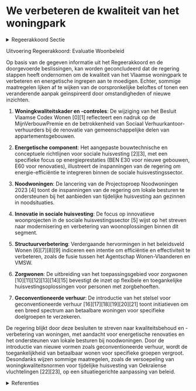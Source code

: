# We verbeteren de kwaliteit van het woningpark

<details>
        <summary>Regeerakkoord Sectie </summary>
        <p>4.2.1 We verbeteren de kwaliteit van het woningpark Het reeds goedgekeurde nieuwe woningkwaliteits-kader treedt in werking op 1 januari 2021. Die tijd is nodig om lokale besturen, verhuurders en huurders én eigenaars vertrouwd te maken met de nieuwe regelgeving. We zetten de woningkwaliteitsinstrumenten meer proactief en resultaatgericht in om zo het Vlaamse woningpatrimonium in het algemeen en de private huurmarkt in het bijzonder op te waarderen. Naast de bestaande technische verslagen wordt binnen het beoordelingskader van de woningkwaliteit een initiatief genomen om constructies m.b.t. nieuwe woonvormen te kunnen beoordelen. In het technisch verslag wordt de energeti-sche component verder uitgewerkt. Naast de verplichting tot dakisolatie en dubbele beglazing wordt de maximale EPC-score richting 2050 gradueel bepaald, rekening houdend met de woningtypologie. Een duidelijk langetermijnperspectief bevordert het draagvlak en planningsproces voor energetische ingrepen. De woningcontroles kunnen worden uitbesteed aan opgeleide en gecertifi-ceerde private woningcontroleurs. Ook lokale besturen moeten hiermee aan de slag kunnen gaan. De afwikkeling van de administratieve procedure blijft altijd op ambtelijk niveau verzekerd. Bij een woningkwaliteitsonderzoek van domiciliekamers wordt de vergunning mee in rekening genomen. Indien op voorhand wordt vastgesteld dat de kamerwoning onrechtmatig is opgedeeld, wordt het conformiteitsattest geweigerd. Als de niet-vergunde situatie wordt vastgesteld nadat er een conformiteitsattest is afgele-verd, wordt het conformiteitsattest als niet bestaande beschouwd. Ter bevordering van de klantvriendelijkheid en de transparantie worden zoveel moge-lijk premies die gericht zijn op kwaliteits-verbetering en aanpassing van de woning in 1 front-office gebundeld. De administra-tieve afhandeling gebeurt in back-office door de verschillende bevoegde diensten. Na een eerste tussentijdse evaluatie van de projecten van de ‘proefomgeving experi-mentele woonvormen’ worden hindernissen in het instrumentarium van het beleidsveld Wonen, onder meer in sociale huisvesting, maximaal weggenomen en stimuleren we het gebruik van nieuwe woonvormen. Het Vlaams overlegplatform studentenhuis-vesting wordt op een structurele wijze verdergezet en vanuit de afdeling Woningkwaliteit wordt een structureel overleg aangegaan met het Netwerk Brandweer. Heel wat Vlaamse steden en gemeenten ondervinden moeilijkheden om een gepaste herhuisvesting te vinden voor gezinnen die hun woning dienen te verlaten, bijvoorbeeld door een ongeschikt- en/of onbewoonbaarverklaring of een uithuiszetting. Om de lokale besturen te helpen bij de herhuisvesting van deze gezinnen wordt een open oproep ‘noodwo-ningen’ uitgeschreven. Via deze open oproep kunnen lokale besturen investe-ringssubsidies aanvragen, waarmee ze d.m.v. cofinanciering het aanbod aan noodwoningen kunnen vergroten. </p>
        </details> 

Uitvoering Regeerakkoord: Evaluatie Woonbeleid

Op basis van de gegeven informatie uit het Regeerakkoord en de doorgevoerde beslissingen, kan worden geconcludeerd dat de regering stappen heeft ondernomen om de kwaliteit van het Vlaamse woningpark te verbeteren en energetische ingrepen aan te moedigen. Echter, sommige maatregelen lijken af te wijken van de oorspronkelijke beloftes of tonen een veranderende aanpak geïnspireerd door omstandigheden of nieuwe inzichten.

1. **Woningkwaliteitskader en -controles**: De wijziging van het Besluit Vlaamse Codex Wonen \[0\]\[1\] reflecteert een nadruk op de MijnVerbouwPremie en de betrokkenheid van Sociaal Verhuurkantoor-verhuurders bij de renovatie van gemeenschappelijke delen van appartementsgebouwen.

2. **Energetische component**: Het aangepaste bouwtechnische en conceptuele richtlijnen voor sociale huisvesting \[2\]\[3\], met een specifieke focus op energieprestaties (BEN E30 voor nieuwe gebouwen, E60 voor renovaties), illustreert de inspanningen van de regering om energie-efficiëntie te integreren binnen de sociale huisvestingssector.

3. **Noodwoningen**: De lancering van de Projectoproep Noodwoningen 2023 \[4\] toont de inspanningen van de regering om lokale besturen te ondersteunen bij het aanbieden van tijdelijke huisvesting aan gezinnen in noodsituaties.

4. **Innovatie in sociale huisvesting**: De focus op innovatieve woonprojecten in de sociale huisvestingssector \[5\] wijst op het streven naar modernisering en verbetering van woonoplossingen binnen dit segment.

5. **Structuurverbetering**: Verdergaande hervormingen in het beleidsveld Wonen \[6\]\[7\]\[8\]\[9\] indiceren een intentie om efficiëntie en effectiviteit te verbeteren, zoals de fusie tussen het Agentschap Wonen-Vlaanderen en VMSW.

6. **Zorgwonen**: De uitbreiding van het toepassingsgebied voor zorgwonen \[10\]\[11\]\[12\]\[13\]\[14\]\[15\] bevestigt de inzet op flexibele en toegankelijke huisvestingsoplossingen voor personen met zorgbehoeften.

7. **Geconventioneerde verhuur**: De introductie van het stelsel voor geconventioneerde verhuur \[16\]\[17\]\[18\]\[19\]\[20\]\[21\] toont initiatieven om een breed spectrum aan betaalbare woningen voor specifieke doelgroepen te verzekeren.

De regering blijkt door deze besluiten te streven naar kwaliteitsbehoud en -verbetering van woningen, met aandacht voor energetische renovaties en het ondersteunen van lokale besturen bij noodwoningen. Door de introductie van nieuwe vormen zoals geconventioneerde verhuur, wordt de toegankelijkheid van betaalbaar wonen voor specifieke groepen vergroot. Desondanks wijzen sommige maatregelen, zoals de versoepeling van woningkwaliteitsnormen voor tijdelijke huisvesting van Oekraïense vluchtelingen \[22\]\[23\], op een situatiegerichte aanpassing van beleid.

<details>
        <summary> Referenties</summary>
        **[\[0\]](https://beslissingenvlaamseregering.vlaanderen.be/?search=Wijziging%20Besluit%20Vlaamse%20Codex%20Wonen%3A%20tegemoetkomingen%20voor%20verbeteren%20en%20renovatie%20woningen&dateOption=select&startDate=2022-12-23T09%3A00%3A00Z&endDate=2022-12-23T09%3A00%3A00Z)** : **(2022-12-23)** Wijziging Besluit Vlaamse Codex Wonen: tegemoetkomingen voor verbeteren en renovatie woningen 

**[\[1\]](https://beslissingenvlaamseregering.vlaanderen.be/?search=Wijziging%20Besluit%20Vlaamse%20Codex%20Wonen%3A%20tegemoetkomingen%20voor%20verbeteren%20en%20renovatie%20woningen&dateOption=select&startDate=2022-10-07T08%3A00%3A00Z&endDate=2022-10-07T08%3A00%3A00Z)** : **(2022-10-07)** Wijziging Besluit Vlaamse Codex Wonen: tegemoetkomingen voor verbeteren en renovatie woningen 

**[\[2\]](https://beslissingenvlaamseregering.vlaanderen.be/?search=Wijzigingsbesluit%20energieprestatie%20sociale%20huisvesting&dateOption=select&startDate=2020-04-30T08%3A00%3A00Z&endDate=2020-04-30T08%3A00%3A00Z)** : **(2020-04-30)** Wijzigingsbesluit energieprestatie sociale huisvesting 

**[\[3\]](https://beslissingenvlaamseregering.vlaanderen.be/?search=Wijziging%20besluit%20Vlaamse%20Codex%20Wonen%3A%20bouwtechnische%20en%20conceptuele%20richtlijnen%20voor%20bouw%20en%20renovatie%20sociale%20huurwoningen&dateOption=select&startDate=2021-12-17T09%3A00%3A00Z&endDate=2021-12-17T09%3A00%3A00Z)** : **(2021-12-17)** Wijziging besluit Vlaamse Codex Wonen: bouwtechnische en conceptuele richtlijnen voor bouw en renovatie sociale huurwoningen 

**[\[4\]](https://beslissingenvlaamseregering.vlaanderen.be/?search=Projectoproep%20Noodwoningen%202023&dateOption=select&startDate=2023-06-02T08%3A00%3A00Z&endDate=2023-06-02T08%3A00%3A00Z)** : **(2023-06-02)** Projectoproep Noodwoningen 2023 

**[\[5\]](https://beslissingenvlaamseregering.vlaanderen.be/?search=Projectoproep%20%27Innovatieve%20woonprojecten%20in%20de%20sociale%20huisvestingssector%202023%27&dateOption=select&startDate=2023-06-02T08%3A00%3A00Z&endDate=2023-06-02T08%3A00%3A00Z)** : **(2023-06-02)** Projectoproep 'Innovatieve woonprojecten in de sociale huisvestingssector 2023' 

**[\[6\]](https://beslissingenvlaamseregering.vlaanderen.be/?search=Herstructurering%20beleidsveld%20Wonen%3A%20voorontwerp%20van%20decreet&dateOption=select&startDate=2021-11-12T09%3A00%3A00Z&endDate=2021-11-12T09%3A00%3A00Z)** : **(2021-11-12)** Herstructurering beleidsveld Wonen: voorontwerp van decreet 

**[\[7\]](https://beslissingenvlaamseregering.vlaanderen.be/?search=Herstructurering%20beleidsveld%20Wonen%3A%20voorontwerp%20van%20decreet&dateOption=select&startDate=2022-01-14T09%3A00%3A00Z&endDate=2022-01-14T09%3A00%3A00Z)** : **(2022-01-14)** Herstructurering beleidsveld Wonen: voorontwerp van decreet 

**[\[8\]](https://beslissingenvlaamseregering.vlaanderen.be/?search=Herstructurering%20beleidsveld%20Wonen%3A%20ontwerpdecreet&dateOption=select&startDate=2022-03-18T09%3A00%3A00Z&endDate=2022-03-18T09%3A00%3A00Z)** : **(2022-03-18)** Herstructurering beleidsveld Wonen: ontwerpdecreet 

**[\[9\]](https://beslissingenvlaamseregering.vlaanderen.be/?search=Wijziging%20decreten%20wonen&dateOption=select&startDate=2022-10-14T08%3A00%3A00Z&endDate=2022-10-14T08%3A00%3A00Z)** : **(2022-10-14)** Wijziging decreten wonen 

**[\[10\]](https://beslissingenvlaamseregering.vlaanderen.be/?search=Uitbreiding%20toepassingsgebied%20zorgwonen%20met%20bijgebouwen%20en%20mobiele%20units%3A%20wijziging%20Vlaamse%20Codex%20Ruimtelijke%20Ordening&dateOption=select&startDate=2021-04-23T08%3A00%3A00Z&endDate=2021-04-23T08%3A00%3A00Z)** : **(2021-04-23)** Uitbreiding toepassingsgebied zorgwonen met bijgebouwen en mobiele units: wijziging Vlaamse Codex Ruimtelijke Ordening 

**[\[11\]](https://beslissingenvlaamseregering.vlaanderen.be/?search=Inwerkingtreding%20decreet%20dat%20de%20Vlaamse%20Codex%20Ruimtelijke%20Ordening%20wijzigt%20wat%20betreft%20zorgwonen&dateOption=select&startDate=2021-07-16T06%3A00%3A00Z&endDate=2021-07-16T06%3A00%3A00Z)** : **(2021-07-16)** Inwerkingtreding decreet dat de Vlaamse Codex Ruimtelijke Ordening wijzigt wat betreft zorgwonen 

**[\[12\]](https://beslissingenvlaamseregering.vlaanderen.be/?search=Uitbreiding%20toepassingsgebied%20zorgwonen%20met%20bijgebouwen%20en%20mobiele%20units%3A%20wijzigingsdecreet%20Vlaamse%20Codex%20Ruimtelijke%20Ordening&dateOption=select&startDate=2021-06-18T08%3A00%3A00Z&endDate=2021-06-18T08%3A00%3A00Z)** : **(2021-06-18)** Uitbreiding toepassingsgebied zorgwonen met bijgebouwen en mobiele units: wijzigingsdecreet Vlaamse Codex Ruimtelijke Ordening 

**[\[13\]](https://beslissingenvlaamseregering.vlaanderen.be/?search=Uitbreiding%20toepassingsgebied%20zorgwonen%20met%20bijgebouwen%20en%20mobiele%20units%3A%20wijziging%20Vlaamse%20Codex%20Ruimtelijke%20Ordening&dateOption=select&startDate=2021-02-26T09%3A00%3A00Z&endDate=2021-02-26T09%3A00%3A00Z)** : **(2021-02-26)** Uitbreiding toepassingsgebied zorgwonen met bijgebouwen en mobiele units: wijziging Vlaamse Codex Ruimtelijke Ordening 

**[\[14\]](https://beslissingenvlaamseregering.vlaanderen.be/?search=Uitbreiding%20mogelijkheid%20zorgwonen%3A%20wijziging%20Vlaamse%20Codex%20Ruimtelijke%20Ordening&dateOption=select&startDate=2020-11-27T09%3A00%3A00Z&endDate=2020-11-27T09%3A00%3A00Z)** : **(2020-11-27)** Uitbreiding mogelijkheid zorgwonen: wijziging Vlaamse Codex Ruimtelijke Ordening 

**[\[15\]](https://beslissingenvlaamseregering.vlaanderen.be/?search=Inwerkingtreding%20decreet%20dat%20de%20Vlaamse%20Codex%20Ruimtelijke%20Ordening%20wijzigt%20wat%20betreft%20zorgwonen&dateOption=select&startDate=2021-07-02T08%3A00%3A00Z&endDate=2021-07-02T08%3A00%3A00Z)** : **(2021-07-02)** Inwerkingtreding decreet dat de Vlaamse Codex Ruimtelijke Ordening wijzigt wat betreft zorgwonen 

**[\[16\]](https://beslissingenvlaamseregering.vlaanderen.be/?search=Geconventioneerde%20verhuur%3A%20wijziging%20besluit%20Vlaamse%20Codex%20Wonen%202021&dateOption=select&startDate=2023-06-23T08%3A00%3A00Z&endDate=2023-06-23T08%3A00%3A00Z)** : **(2023-06-23)** Geconventioneerde verhuur: wijziging besluit Vlaamse Codex Wonen 2021 

**[\[17\]](https://beslissingenvlaamseregering.vlaanderen.be/?search=Aanpak%20besteding%20middelen%20voor%20verderzetting%20onderbouwde%20aanpak%20energiebesparing%20gebouwenpark%20sector%20Welzijn%2C%20Volksgezondheid%20en%20Gezin&dateOption=select&startDate=2023-11-23T16%3A00%3A00Z&endDate=2023-11-23T16%3A00%3A00Z)** : **(2023-11-23)** Aanpak besteding middelen voor verderzetting onderbouwde aanpak energiebesparing gebouwenpark sector Welzijn, Volksgezondheid en Gezin 

**[\[18\]](https://beslissingenvlaamseregering.vlaanderen.be/?search=Invoeren%20Uniform%20Kotlabel%3A%20wijziging%20Energiedecreet%20en%20Vlaamse%20Codex%20Wonen&dateOption=select&startDate=2023-07-14T08%3A00%3A00Z&endDate=2023-07-14T08%3A00%3A00Z)** : **(2023-07-14)** Invoeren Uniform Kotlabel: wijziging Energiedecreet en Vlaamse Codex Wonen 

**[\[19\]](https://beslissingenvlaamseregering.vlaanderen.be/?search=Geconventioneerde%20verhuur%3A%20wijziging%20besluit%20Vlaamse%20Codex%20Wonen%202021&dateOption=select&startDate=2023-04-28T08%3A00%3A00Z&endDate=2023-04-28T08%3A00%3A00Z)** : **(2023-04-28)** Geconventioneerde verhuur: wijziging besluit Vlaamse Codex Wonen 2021 

**[\[20\]](https://beslissingenvlaamseregering.vlaanderen.be/?search=Geconventioneerde%20verhuur%3A%20wijzigingsbesluit&dateOption=select&startDate=2022-12-23T09%3A00%3A00Z&endDate=2022-12-23T09%3A00%3A00Z)** : **(2022-12-23)** Geconventioneerde verhuur: wijzigingsbesluit 

**[\[21\]](https://beslissingenvlaamseregering.vlaanderen.be/?search=Hervorming%20subsidiestelsel%20energetische%20renovatie%20van%20sociale%20huurwoningen&dateOption=select&startDate=2023-07-14T08%3A00%3A00Z&endDate=2023-07-14T08%3A00%3A00Z)** : **(2023-07-14)** Hervorming subsidiestelsel energetische renovatie van sociale huurwoningen 

**[\[22\]](https://beslissingenvlaamseregering.vlaanderen.be/?search=Huisvesting%20tijdelijk%20ontheemden%3A%20tijdelijke%20versoepeling%20woningkwaliteitsnormen&dateOption=select&startDate=2022-03-14T20%3A00%3A00Z&endDate=2022-03-14T20%3A00%3A00Z)** : **(2022-03-14)** Huisvesting tijdelijk ontheemden: tijdelijke versoepeling woningkwaliteitsnormen 

**[\[23\]](https://beslissingenvlaamseregering.vlaanderen.be/?search=Wijziging%20besluiten%20Wonen&dateOption=select&startDate=2023-07-07T09%3A00%3A00Z&endDate=2023-07-07T09%3A00%3A00Z)** : **(2023-07-07)** Wijziging besluiten Wonen 
        </details> 

